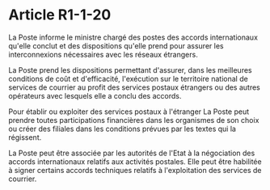 # Article R1-1-20

La Poste informe le ministre chargé des postes des accords internationaux qu'elle conclut et des dispositions qu'elle prend pour assurer les interconnexions nécessaires avec les réseaux étrangers.

La Poste prend les dispositions permettant d'assurer, dans les meilleures conditions de coût et d'efficacité, l'exécution sur le territoire national de services de courrier au profit des services postaux étrangers ou des autres opérateurs avec lesquels elle a conclu des accords.

Pour établir ou exploiter des services postaux à l'étranger La Poste peut prendre toutes participations financières dans les organismes de son choix ou créer des filiales dans les conditions prévues par les textes qui la régissent.

La Poste peut être associée par les autorités de l'Etat à la négociation des accords internationaux relatifs aux activités postales. Elle peut être habilitée à signer certains accords techniques relatifs à l'exploitation des services de courrier.